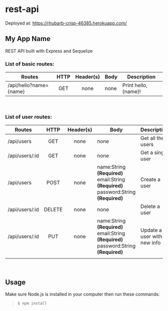 # rest-api
Deployed at: https://rhubarb-crisp-46385.herokuapp.com/

## My App Name

REST API built with Express and Sequelize

### List of basic routes:

| Routes        | HTTP           | Header(s) | Body| Description |
| ------------- |:-------------:| :-----:| ---- | --- |
| /api/hello?name={name} | GET | none | none | Print hello, {name}! | 

<br>

### List of user routes: 
| Routes        | HTTP           | Header(s) | Body| Description |
| ------------- |:-------------:| :---:| ---- | --- | 
| /api/users | GET | none | none | Get all the users | 
| /api/users/:id | GET| none | none | Get a single user | 
| /api/users | POST | none | name:String **(Required)** <br>email:String **(Required)** <br>password:String **(Required)** <br> | Create a user| 
| /api/users/:id | DELETE | none | none | Delete a user | 
| /api/users/:id | PUT | none | name:String **(Required)** <br>email:String **(Required)** <br>password:String **(Required)** <br> | Update a user with new info | 
| | | | | | 

<br>

## Usage
Make sure Node.js is installed in your computer then run these commands:

> `$ npm install` <br>
